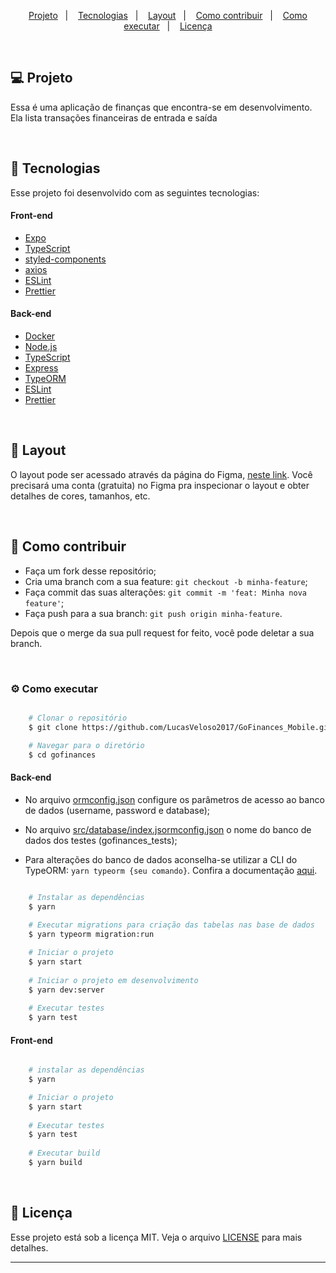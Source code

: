 
<p align="center">
  <a href="#computer-projeto">Projeto</a>&nbsp;&nbsp;&nbsp;|&nbsp;&nbsp;&nbsp;
  <a href="#rocket-tecnologias">Tecnologias</a>&nbsp;&nbsp;&nbsp;|&nbsp;&nbsp;&nbsp;
  <a href="#art-layout">Layout</a>&nbsp;&nbsp;&nbsp;|&nbsp;&nbsp;&nbsp;
  <a href="#thinking-como-contribuir">Como contribuir</a>&nbsp;&nbsp;&nbsp;|&nbsp;&nbsp;&nbsp;
  <a href="#gear-como-executar">Como executar</a>&nbsp;&nbsp;&nbsp;|&nbsp;&nbsp;&nbsp;
  <a href="#memo-licença">Licença</a>
</p>

<br/>


## :computer: Projeto

Essa é uma aplicação de finanças que encontra-se em desenvolvimento. Ela lista transações financeiras de entrada e saída

<br/>

## :rocket: Tecnologias
Esse projeto foi desenvolvido com as seguintes tecnologias:

#### Front-end
- [Expo](https://github.com/expo/expo)
- [TypeScript](https://github.com/microsoft/TypeScript)
- [styled-components](https://github.com/styled-components/styled-components)
- [axios](https://github.com/axios/axios)
- [ESLint](https://github.com/eslint/eslint)
- [Prettier](https://github.com/prettier/prettier)

#### Back-end

- [Docker](https://github.com/docker)
- [Node.js](https://nodejs.org/en)
- [TypeScript](https://github.com/microsoft/TypeScript)
- [Express](https://github.com/expressjs/express)
- [TypeORM](https://github.com/typeorm/typeorm)
- [ESLint](https://github.com/eslint/eslint)
- [Prettier](https://github.com/prettier/prettier)

<br/>

## :art: Layout

O layout pode ser acessado através da página do Figma, [neste link](https://www.figma.com/file/VgK3hsmyGbqiGu9FdqfUzF/GoMarketplace?node-id=0%3A1).
Você precisará uma conta (gratuita) no Figma pra inspecionar o layout e obter detalhes de cores, tamanhos, etc.

<br/>

## :thinking: Como contribuir

- Faça um fork desse repositório;
- Cria uma branch com a sua feature: `git checkout -b minha-feature`;
- Faça commit das suas alterações: `git commit -m 'feat: Minha nova feature'`;
- Faça push para a sua branch: `git push origin minha-feature`.

Depois que o merge da sua pull request for feito, você pode deletar a sua branch.

<br/>

### :gear: Como executar


```bash

    # Clonar o repositório
    $ git clone https://github.com/LucasVeloso2017/GoFinances_Mobile.git

    # Navegar para o diretório
    $ cd gofinances

```
#### Back-end

- No arquivo [ormconfig.json](ormconfig.json) configure os parâmetros de acesso ao banco de dados (username, password e database);

- No arquivo [src/database/index.jsormconfig.json](src/database/index.jsormconfig.json) o nome do banco de dados dos testes (gofinances_tests);

- Para alterações do banco de dados aconselha-se utilizar a CLI do TypeORM: <code>yarn typeorm {seu comando}</code>. Confira a documentação [aqui](https://typeorm.io/).

```bash

    # Instalar as dependências
    $ yarn
    
    # Executar migrations para criação das tabelas nas base de dados
    $ yarn typeorm migration:run

    # Iniciar o projeto
    $ yarn start
    
    # Iniciar o projeto em desenvolvimento
    $ yarn dev:server
    
    # Executar testes
    $ yarn test
```

#### Front-end

```bash

    # instalar as dependências
    $ yarn

    # Iniciar o projeto
    $ yarn start
   
    # Executar testes
    $ yarn test
    
    # Executar build
    $ yarn build
```

<br/>

## :memo: Licença
Esse projeto está sob a licença MIT. Veja o arquivo [LICENSE](LICENSE.md) para mais detalhes.

---